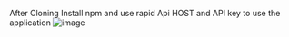 After Cloning Install npm and use rapid Api HOST and API key to use the application 
![image](https://github.com/AmanShrivastav45/URL-Shortner/assets/115340761/d5ea0db2-df5e-46a0-b47c-1381210d6d8a)
